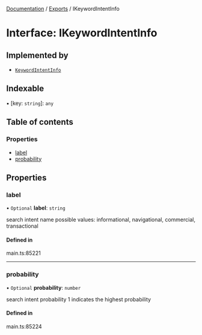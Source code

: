 [Documentation](../README.md) / [Exports](../modules.md) / IKeywordIntentInfo

# Interface: IKeywordIntentInfo

## Implemented by

- [`KeywordIntentInfo`](../classes/KeywordIntentInfo.md)

## Indexable

▪ [key: `string`]: `any`

## Table of contents

### Properties

- [label](IKeywordIntentInfo.md#label)
- [probability](IKeywordIntentInfo.md#probability)

## Properties

### label

• `Optional` **label**: `string`

search intent name
possible values: informational, navigational, commercial, transactional

#### Defined in

main.ts:85221

___

### probability

• `Optional` **probability**: `number`

search intent probability
1 indicates the highest probability

#### Defined in

main.ts:85224
